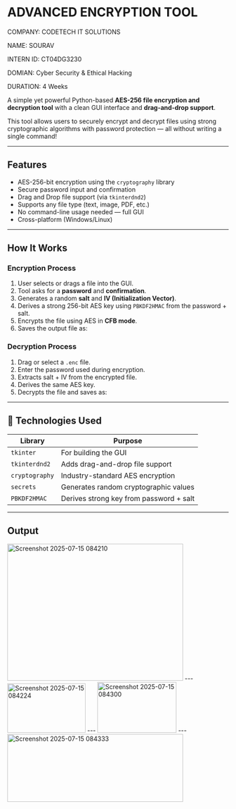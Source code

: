 # ADVANCED ENCRYPTION TOOL

COMPANY: CODETECH IT SOLUTIONS

NAME: SOURAV

INTERN ID: CT04DG3230

DOMIAN: Cyber Security & Ethical Hacking

DURATION: 4 Weeks

A simple yet powerful Python-based **AES-256 file encryption and decryption tool** with a clean GUI interface and **drag-and-drop support**.

This tool allows users to securely encrypt and decrypt files using strong cryptographic algorithms with password protection — all without writing a single command!

---

## Features

-  AES-256-bit encryption using the `cryptography` library
-  Secure password input and confirmation
-  Drag and Drop file support (via `tkinterdnd2`)
-  Supports any file type (text, image, PDF, etc.)
-  No command-line usage needed — full GUI
-  Cross-platform (Windows/Linux)

---

## How It Works

### **Encryption Process**
1. User selects or drags a file into the GUI.
2. Tool asks for a **password** and **confirmation**.
3. Generates a random **salt** and **IV (Initialization Vector)**.
4. Derives a strong 256-bit AES key using `PBKDF2HMAC` from the password + salt.
5. Encrypts the file using AES in **CFB mode**.
6. Saves the output file as:  


### **Decryption Process**
1. Drag or select a `.enc` file.
2. Enter the password used during encryption.
3. Extracts salt + IV from the encrypted file.
4. Derives the same AES key.
5. Decrypts the file and saves as:  

---

## 🧩 Technologies Used

| Library | Purpose |
|--------|---------|
| `tkinter` | For building the GUI |
| `tkinterdnd2` | Adds drag-and-drop file support |
| `cryptography` | Industry-standard AES encryption |
| `secrets` | Generates random cryptographic values |
| `PBKDF2HMAC` | Derives strong key from password + salt |

---

## Output

<img width="400" height="311" alt="Screenshot 2025-07-15 084210" src="https://github.com/user-attachments/assets/e3616312-4af9-4019-a448-7acabfb42e74" />
---
<img width="178" height="112" alt="Screenshot 2025-07-15 084224" src="https://github.com/user-attachments/assets/0b7ae66a-bac7-4b58-be61-33258066ddbb" />
---
<img width="180" height="115" alt="Screenshot 2025-07-15 084300" src="https://github.com/user-attachments/assets/26f7f49c-6942-4fcc-8cd4-ebfeb1d7a7de" />
---
<img width="400" height="154" alt="Screenshot 2025-07-15 084333" src="https://github.com/user-attachments/assets/ceabc6b5-cb67-4763-b939-ec6a37d4fd2f" />



